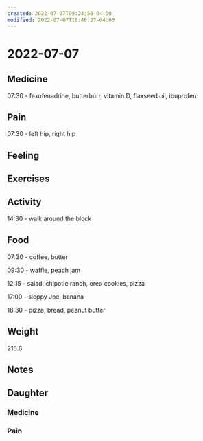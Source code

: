 ```yaml
---
created: 2022-07-07T09:24:58-04:00
modified: 2022-07-07T18:46:27-04:00
---
```


# 2022-07-07

## Medicine

07:30 - fexofenadrine, butterburr, vitamin D, flaxseed oil, ibuprofen 

## Pain

07:30 - left hip, right hip


## Feeling


## Exercises


## Activity

14:30 - walk around the block

## Food

07:30 - coffee, butter

09:30 - waffle, peach jam

12:15 - salad, chipotle ranch, oreo cookies, pizza

17:00 - sloppy Joe, banana

18:30 - pizza, bread, peanut butter 

## Weight

216.6


## Notes


## Daughter

### Medicine


### Pain
